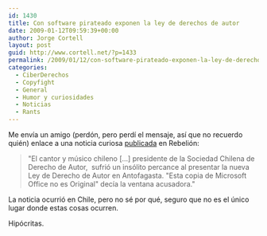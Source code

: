 ```yaml
---
id: 1430
title: Con software pirateado exponen la ley de derechos de autor
date: 2009-01-12T09:59:39+00:00
author: Jorge Cortell
layout: post
guid: http://www.cortell.net/?p=1433
permalink: /2009/01/12/con-software-pirateado-exponen-la-ley-de-derechos-de-autor/
categories:
  - CiberDerechos
  - Copyfight
  - General
  - Humor y curiosidades
  - Noticias
  - Rants
---
```

Me envía un amigo (perdón, pero perdí el mensaje, así que no recuerdo quién) enlace a una noticia curiosa <a title="http://www.rebelion.org/noticia.php?id=78438" href="http://www.rebelion.org/noticia.php?id=78438" target="_blank">publicada</a> en Rebelión:

> "El cantor y músico chileno [...] presidente de la Sociedad Chilena de Derecho de Autor,  sufrió un insólito percance al presentar la nueva Ley de Derecho de Autor en Antofagasta. "Esta copia de Microsoft Office no es Original" decía la ventana acusadora."

La noticia ocurrió en Chile, pero no sé por qué, seguro que no es el único lugar donde estas cosas ocurren.

Hipócritas.